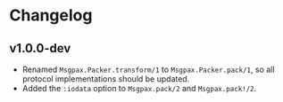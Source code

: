 # Changelog

## v1.0.0-dev

* Renamed `Msgpax.Packer.transform/1` to `Msgpax.Packer.pack/1`, so all protocol
  implementations should be updated.
* Added the `:iodata` option to `Msgpax.pack/2` and `Msgpax.pack!/2`.
